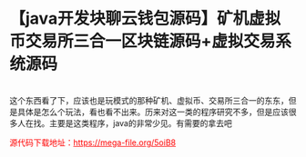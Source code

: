 # 【java开发块聊云钱包源码】矿机虚拟币交易所三合一区块链源码+虚拟交易系统源码

<br>这个东西看了下，应该也是玩模式的那种矿机、虚拟币、交易所三合一的东东，但是具体是怎么个玩法，看也看不出来。历来对这一类的程序研究不多，但是应该很多人在找。主要是这类程序，java的非常少见。有需要的拿去吧




<p style="color: red;">源代码下载地址：<a href="https://mega-file.org/5oiB8" style="color: red;">https://mega-file.org/5oiB8</a></p>